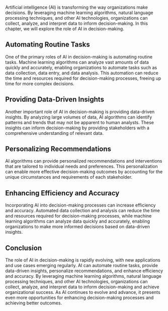 
Artificial intelligence (AI) is transforming the way organizations make decisions. By leveraging machine learning algorithms, natural language processing techniques, and other AI technologies, organizations can collect, analyze, and interpret data to inform decision-making. In this chapter, we will explore the role of AI in decision-making.

Automating Routine Tasks
------------------------

One of the primary roles of AI in decision-making is automating routine tasks. Machine learning algorithms can analyze vast amounts of data quickly and accurately, enabling organizations to automate tasks such as data collection, data entry, and data analysis. This automation can reduce the time and resources required for decision-making processes, freeing up time for more complex decisions.

Providing Data-Driven Insights
------------------------------

Another important role of AI in decision-making is providing data-driven insights. By analyzing large volumes of data, AI algorithms can identify patterns and trends that may not be apparent to human analysts. These insights can inform decision-making by providing stakeholders with a comprehensive understanding of relevant data.

Personalizing Recommendations
-----------------------------

AI algorithms can provide personalized recommendations and interventions that are tailored to individual needs and preferences. This personalization can enable more effective decision-making outcomes by accounting for the unique circumstances and requirements of each stakeholder.

Enhancing Efficiency and Accuracy
---------------------------------

Incorporating AI into decision-making processes can increase efficiency and accuracy. Automated data collection and analysis can reduce the time and resources required for decision-making processes, while machine learning algorithms can analyze data quickly and accurately, enabling organizations to make more informed decisions based on data-driven insights.

Conclusion
----------

The role of AI in decision-making is rapidly evolving, with new applications and use cases emerging regularly. AI can automate routine tasks, provide data-driven insights, personalize recommendations, and enhance efficiency and accuracy. By leveraging machine learning algorithms, natural language processing techniques, and other AI technologies, organizations can collect, analyze, and interpret data to inform decision-making and achieve organizational success. As AI continues to evolve and advance, it presents even more opportunities for enhancing decision-making processes and achieving better outcomes.
